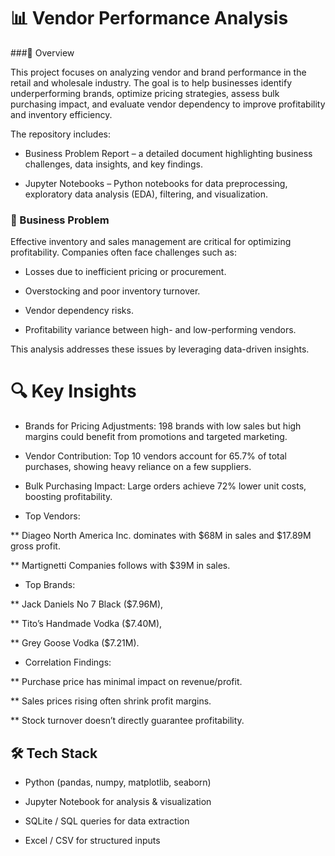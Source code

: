 # 📊 Vendor Performance Analysis
###📌 Overview

This project focuses on analyzing vendor and brand performance in the retail and wholesale industry. The goal is to help businesses identify underperforming brands, optimize pricing strategies, assess bulk purchasing impact, and evaluate vendor dependency to improve profitability and inventory efficiency.

The repository includes:

* Business Problem Report – a detailed document highlighting business challenges, data insights, and key findings.

* Jupyter Notebooks – Python notebooks for data preprocessing, exploratory data analysis (EDA), filtering, and visualization.

### 🎯 Business Problem

Effective inventory and sales management are critical for optimizing profitability. Companies often face challenges such as:

* Losses due to inefficient pricing or procurement.

* Overstocking and poor inventory turnover.

* Vendor dependency risks.

* Profitability variance between high- and low-performing vendors.

This analysis addresses these issues by leveraging data-driven insights.

# 🔍 Key Insights

* Brands for Pricing Adjustments: 198 brands with low sales but high margins could benefit from promotions and targeted marketing.

* Vendor Contribution: Top 10 vendors account for 65.7% of total purchases, showing heavy reliance on a few suppliers.

* Bulk Purchasing Impact: Large orders achieve 72% lower unit costs, boosting profitability.

* Top Vendors:

** Diageo North America Inc. dominates with $68M in sales and $17.89M gross profit.

** Martignetti Companies follows with $39M in sales.

* Top Brands:

** Jack Daniels No 7 Black ($7.96M),

** Tito’s Handmade Vodka ($7.40M),

** Grey Goose Vodka ($7.21M).

* Correlation Findings:

** Purchase price has minimal impact on revenue/profit.

** Sales prices rising often shrink profit margins.

** Stock turnover doesn’t directly guarantee profitability.

## 🛠️ Tech Stack

* Python (pandas, numpy, matplotlib, seaborn)

* Jupyter Notebook for analysis & visualization

* SQLite / SQL queries for data extraction

* Excel / CSV for structured inputs
